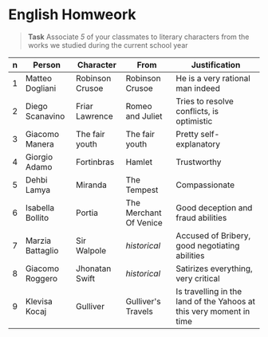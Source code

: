 # English Homweork

> **Task**
> Associate _5_ of your classmates to literary characters from the works we studied during the current school year

|n|Person|Character|From|Justification|
|---|---|---|---|---|
|1|Matteo Dogliani|Robinson Crusoe|Robinson Crusoe|He is a very rational man indeed|
|2|Diego Scanavino|Friar Lawrence|Romeo and Juliet|Tries to resolve conflicts, is optimistic|
|3|Giacomo Manera|The fair youth|The fair youth|Pretty self-explanatory|
|4|Giorgio Adamo|Fortinbras|Hamlet|Trustworthy|
|5|Dehbi Lamya|Miranda|The Tempest|Compassionate|
|6|Isabella Bollito|Portia|The Merchant Of Venice|Good deception and fraud abilities|
|7|Marzia Battaglio|Sir Walpole|_historical_|Accused of Bribery, good negotiating abilities|
|8|Giacomo Roggero|Jhonatan Swift|_historical_|Satirizes everything, very critical|
|9|Klevisa Kocaj|Gulliver|Gulliver's Travels|Is travelling in the land of the Yahoos at this very moment in time|
<!--stackedit_data:
eyJoaXN0b3J5IjpbMTMxNzM0MjYwLDE0NTAyNTYyNF19
-->